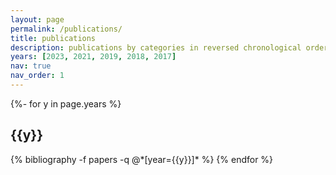```yaml
---
layout: page
permalink: /publications/
title: publications
description: publications by categories in reversed chronological order. generated by jekyll-scholar.
years: [2023, 2021, 2019, 2018, 2017]
nav: true
nav_order: 1
---
```

<!-- _pages/publications.md -->
<div class="publications">

{%- for y in page.years %}
  <h2 class="year">{{y}}</h2>
  {% bibliography -f papers -q @*[year={{y}}]* %}
{% endfor %}

</div>
